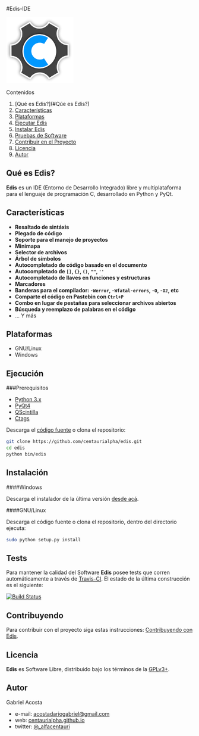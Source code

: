 #Edis-IDE

![logo](./src/images/sources/logo.png)

Contenidos

1. [Qué es Edis?](#Qúe es Edis?)
2. [Características](#Características)
3. [Plataformas](#Plataformas)
3. [Ejecutar Edis](#Ejecución)
4. [Instalar Edis](#Instalación)
5. [Pruebas de Software](#Tests)
6. [Contribuir en el Proyecto](#Contribuyendo)
7. [Licencia](#Licencia)
8. [Autor](#Autor)

## Qué es Edis?

**Edis** es un IDE (Entorno de Desarrollo Integrado) libre y multiplataforma para el lenguaje de programación C, desarrollado en Python y PyQt.

## Características

* **Resaltado de sintáxis**
* **Plegado de código**
* **Soporte para el manejo de proyectos**
* **Minimapa**
* **Selector de archivos**
* **Árbol de símbolos**
* **Autocompletado de código basado en el documento**
* **Autocompletado de `[]`, `{}`, `()`, `""`, `''`**
* **Autocompletado de llaves en funciones y estructuras**
* **Marcadores**
* **Banderas para el compilador: `-Werror`, `-Wfatal-errors`, `-O`, `-O2`, etc**
* **Comparte el código en Pastebin con `Ctrl+P`**
* **Combo en lugar de pestañas para seleccionar archivos abiertos**
* **Búsqueda y reemplazo de palabras en el código**
* ... Y más

## Plataformas

* GNU/Linux
* Windows

## Ejecución

###Prerequisitos

* [Python 3.x](https://www.python.org/downloads/release)
* [PyQt4](http://www.riverbankcomputing.co.uk/software/pyqt/intro)
* [QScintilla](http://www.riverbankcomputing.com/software/qscintilla/intro)
* [Ctags](http://ctags.sourceforge.net/)

Descarga el [código fuente](https://github.com/centaurialpha/edis/releases) o clona el repositorio:

```bash
git clone https://github.com/centaurialpha/edis.git
cd edis
python bin/edis
```

## Instalación

####Windows

Descarga el instalador de la última versión [desde acá](https://github.com/centaurialpha/edis/releases).

####GNU/Linux

Descarga el código fuente o clona el repositorio, dentro del directorio ejecuta:
```bash
sudo python setup.py install
```

## Tests

Para mantener la calidad del Software **Edis** posee tests que corren automáticamente a través de [Travis-CI](https://travis-ci.org/). El estado de la última construcción es el siguiente:

[![Build Status](https://travis-ci.org/centaurialpha/edis.svg?branch=master)](https://travis-ci.org/centaurialpha/edis)

## Contribuyendo

Para contribuir con el proyecto siga estas instrucciones: [Contribuyendo con Edis](https://github.com/centaurialpha/edis/blob/master/CONTRIBUTING.md).

## Licencia

**Edis** es Software Libre, distribuido bajo los términos de la [GPLv3+](http://gnu.org/licenses/gpl.html).

## Autor

Gabriel Acosta

* e-mail: [acostadariogabriel@gmail.com](mailito:acostadariogabriel@gmail.com)
* web: [centaurialpha.github.io](http://centaurialpha.github.io)
* twitter: [@_alfacentauri](http://twitter.com/_alfacentauri)